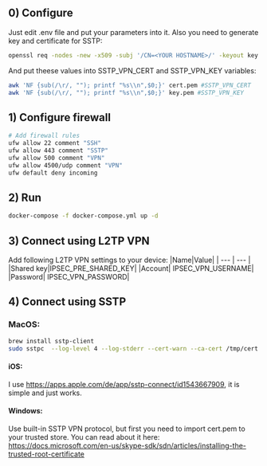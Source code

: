 ## 0) Configure
Just edit .env file and put your parameters into it.
Also you need to generate key and certificate for SSTP:
```bash
openssl req -nodes -new -x509 -subj '/CN=<YOUR HOSTNAME>/' -keyout key.pem -out cert.pem
```
And put theese values into SSTP_VPN_CERT and SSTP_VPN_KEY variables:
```bash
awk 'NF {sub(/\r/, ""); printf "%s\\n",$0;}' cert.pem #SSTP_VPN_CERT
awk 'NF {sub(/\r/, ""); printf "%s\\n",$0;}' key.pem #SSTP_VPN_KEY
```

## 1) Configure firewall
```bash
# Add firewall rules
ufw allow 22 comment "SSH"
ufw allow 443 comment "SSTP"
ufw allow 500 comment "VPN"
ufw allow 4500/udp comment "VPN"
ufw default deny incoming
```

## 2) Run
```bash
docker-compose -f docker-compose.yml up -d
```

## 3) Connect using L2TP VPN
Add following L2TP VPN settings to your device:
|Name|Value|
| --- | --- |
|Shared key|IPSEC_PRE_SHARED_KEY|
|Account| IPSEC_VPN_USERNAME|
|Password| IPSEC_VPN_PASSWORD|

## 4) Connect using SSTP 
### MacOS:
```bash
brew install sstp-client
sudo sstpc  --log-level 4 --log-stderr --cert-warn --ca-cert /tmp/cert.cert --user <SSTP_VPN_USERNAME> --password <SSTP_VPN_PASSWORD> <HOSTNAME> usepeerdns require-mschap-v2 noauth noipdefault defaultroute refuse-eap noccp
```
#### iOS:
I use https://apps.apple.com/de/app/sstp-connect/id1543667909, it is simple and just works.
#### Windows: 
Use built-in SSTP VPN protocol, but first you need to import cert.pem to your trusted store.
You can read about it here: https://docs.microsoft.com/en-us/skype-sdk/sdn/articles/installing-the-trusted-root-certificate